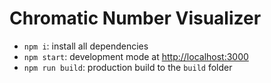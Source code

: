 # Chromatic Number Visualizer

* `npm i`: install all dependencies
* `npm start`: development mode at [http://localhost:3000](http://localhost:3000)
* `npm run build`: production build to the `build` folder
